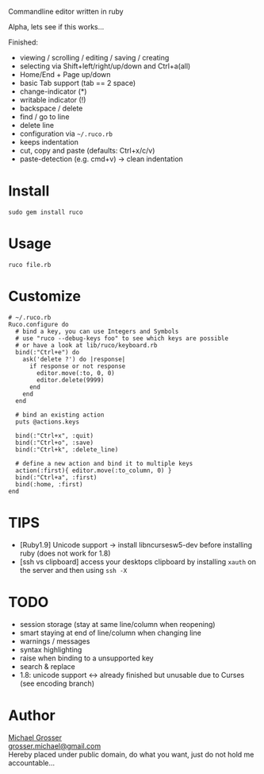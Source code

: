 Commandline editor written in ruby

Alpha, lets see if this works...

Finished:

 - viewing / scrolling / editing / saving / creating
 - selecting via Shift+left/right/up/down and Ctrl+a(all)
 - Home/End + Page up/down
 - basic Tab support (tab == 2 space)
 - change-indicator (*)
 - writable indicator (!)
 - backspace / delete
 - find / go to line
 - delete line
 - configuration via `~/.ruco.rb`
 - keeps indentation
 - cut, copy and paste (defaults: Ctrl+x/c/v)
 - paste-detection (e.g. cmd+v) -> clean indentation

Install
=======
    sudo gem install ruco

Usage
=====
    ruco file.rb

Customize
=========

    # ~/.ruco.rb
    Ruco.configure do
      # bind a key, you can use Integers and Symbols
      # use "ruco --debug-keys foo" to see which keys are possible
      # or have a look at lib/ruco/keyboard.rb
      bind(:"Ctrl+e") do
        ask('delete ?') do |response|
          if response or not response
            editor.move(:to, 0, 0)
            editor.delete(9999)
          end
        end
      end

      # bind an existing action
      puts @actions.keys

      bind(:"Ctrl+x", :quit)
      bind(:"Ctrl+o", :save)
      bind(:"Ctrl+k", :delete_line)

      # define a new action and bind it to multiple keys
      action(:first){ editor.move(:to_column, 0) }
      bind(:"Ctrl+a", :first)
      bind(:home, :first)
    end

TIPS
====
 - [Ruby1.9] Unicode support -> install libncursesw5-dev before installing ruby (does not work for 1.8)
 - [ssh vs clipboard] access your desktops clipboard by installing `xauth` on the server and then using `ssh -X`

TODO
=====
 - session storage (stay at same line/column when reopening)
 - smart staying at end of line/column when changing line
 - warnings / messages
 - syntax highlighting
 - raise when binding to a unsupported key
 - search & replace
 - 1.8: unicode support <-> already finished but unusable due to Curses (see encoding branch)

Author
======
[Michael Grosser](http://grosser.it)  
grosser.michael@gmail.com  
Hereby placed under public domain, do what you want, just do not hold me accountable...

